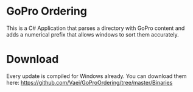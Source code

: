 # GoPro Ordering

This is a C# Application that parses a directory with GoPro content and adds a numerical prefix that allows windows to sort them accurately.

# Download
Every update is compiled for Windows already. You can download them here: https://github.com/Vaei/GoProOrdering/tree/master/Binaries
